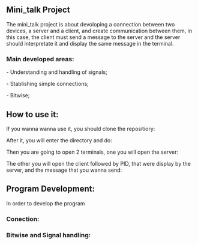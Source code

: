 ## Mini_talk Project
<p> The mini_talk project is about devoloping a connection between two devices, a server and a client, and create communication between them, in this case, the client must send a message to the server and the server should interpretate it and display the same message in the terminal.</p>


### Main developed areas:
<p> - Understanding and handling of signals;</p>
<p> - Stablishing simple connections;</p>
<p> - Bitwise;</p>


## How to use it:
<p> If you wanna wanna use it, you should clone the repositiory: </p>

<p> After it, you will enter the directory and do: </p>

<p> Then you are going to open 2 terminals, one you will open the server:</p>

<p> The other you will open the client followed by PID, that were display by the server, and the message that you wanna send:</p>


## Program Development:
<p> In order to develop the program</p>

### Conection:
<p> </p>

### Bitwise and Signal handling:
<p> </p>

